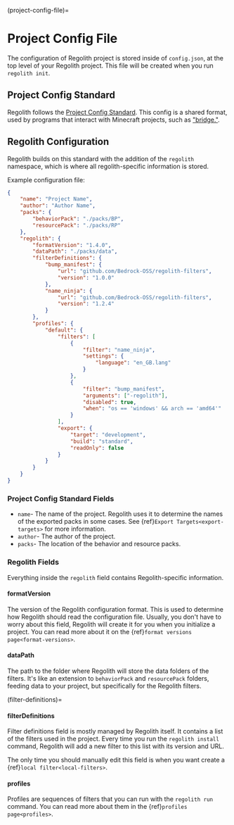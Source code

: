 (project-config-file)=
# Project Config File

The configuration of Regolith project is stored inside of `config.json`, at the top level of your Regolith project. This file will be created when you run `regolith init`.

## Project Config Standard

Regolith follows the [Project Config Standard](https://github.com/Bedrock-OSS/project-config-standard). This config is a shared format, used by programs that interact with Minecraft projects, such as ["bridge."](https://editor.bridge-core.app/).

## Regolith Configuration

Regolith builds on this standard with the addition of the `regolith` namespace, which is where all regolith-specific information is stored.

Example configuration file:
```json
{
    "name": "Project Name",
    "author": "Author Name",
    "packs": {
        "behaviorPack": "./packs/BP",
        "resourcePack": "./packs/RP"
    },
    "regolith": {
        "formatVersion": "1.4.0",
        "dataPath": "./packs/data",
        "filterDefinitions": {
            "bump_manifest": {
                "url": "github.com/Bedrock-OSS/regolith-filters",
                "version": "1.0.0"
            },
            "name_ninja": {
                "url": "github.com/Bedrock-OSS/regolith-filters",
                "version": "1.2.4"
            }
        },
        "profiles": {
            "default": {
                "filters": [
                    {
                        "filter": "name_ninja",
                        "settings": {
                            "language": "en_GB.lang"
                        }
                    },
                    {
                        "filter": "bump_manifest",
                        "arguments": ["-regolith"],
                        "disabled": true,
                        "when": "os == 'windows' && arch == 'amd64'"
                    }
                ],
                "export": {
                    "target": "development",
                    "build": "standard",
                    "readOnly": false
                }
            }
        }
    }
}
```

### Project Config Standard Fields
- `name`- The name of the project. Regolith uses it to determine the names of the exported packs in some cases. See {ref}`Export Targets<export-targets>` for more information.
- `author`- The author of the project.
- `packs`- The location of the behavior and resource packs.

### Regolith Fields
Everything inside the `regolith` field contains Regolith-specific information.

#### formatVersion
The version of the Regolith configuration format. This is used to determine how Regolith should read the configuration file. Usually, you don't have to worry about this field, Regolith will create it for you when you initialize a project. You can read more about it on the {ref}`format versions page<format-versions>`.

#### dataPath
The path to the folder where Regolith will store the data folders of the filters. It's like an extension to `behaviorPack` and `resourcePack` folders, feeding data to your project, but specifically for the Regolith filters.

(filter-definitions)=
#### filterDefinitions
Filter definitions field is mostly managed by Regolith itself. It contains a list of the filters used in the project. Every time you run the `regolith install` command, Regolith will add a new filter to this list with its version and URL.

The only time you should manually edit this field is when you want create a {ref}`local filter<local-filters>`.

#### profiles
Profiles are sequences of filters that you can run with the `regolith run` command. You can read more about them in the {ref}`profiles page<profiles>`.
